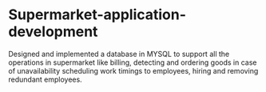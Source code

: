 # Supermarket-application-development
Designed and implemented a database in MYSQL to support all the operations in
supermarket like billing, detecting and ordering goods in case of unavailability scheduling
work timings to employees, hiring and removing redundant employees.
